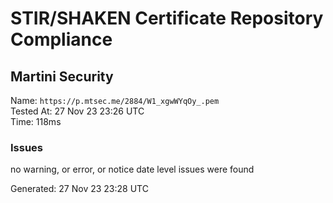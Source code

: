 # STIR/SHAKEN Certificate Repository Compliance

## Martini Security

Name: `https://p.mtsec.me/2884/W1_xgwWYqOy_.pem`\
Tested At: 27 Nov 23 23:26 UTC\
Time: 118ms

### Issues

no warning, or error, or notice date level issues were found

Generated: 27 Nov 23 23:28 UTC